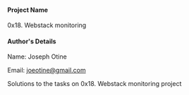 #### Project Name

0x18. Webstack monitoring

#### Author's Details

Name: Joseph Otine

Email: joeotine@gmail.com

Solutions to the tasks on 0x18. Webstack monitoring project
